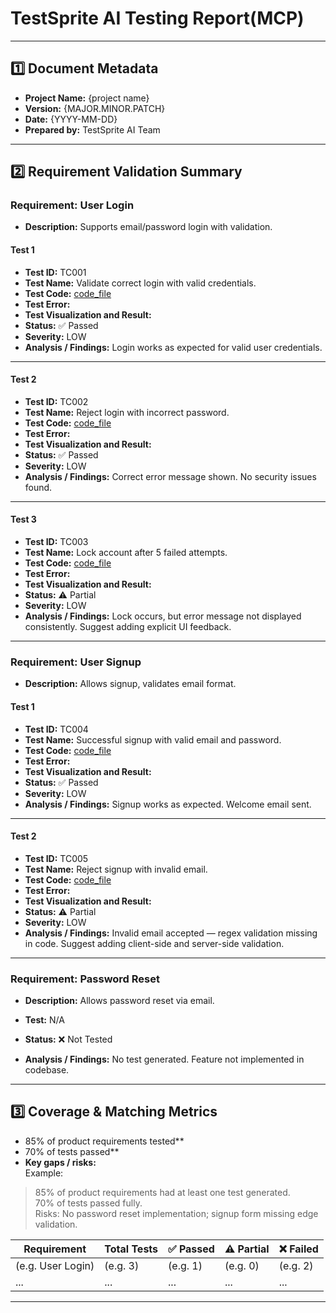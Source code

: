 
# TestSprite AI Testing Report(MCP)

---

## 1️⃣ Document Metadata
- **Project Name:** {project name}
- **Version:** {MAJOR.MINOR.PATCH}
- **Date:** {YYYY-MM-DD}
- **Prepared by:** TestSprite AI Team

---

## 2️⃣ Requirement Validation Summary

### Requirement: User Login
- **Description:** Supports email/password login with validation.

#### Test 1
- **Test ID:** TC001
- **Test Name:** Validate correct login with valid credentials.
- **Test Code:** [code_file](./TC001_Validate_correct_login_with_valid_credentials.py)
- **Test Error:** 
- **Test Visualization and Result:**
- **Status:** ✅ Passed
- **Severity:** LOW
- **Analysis / Findings:** Login works as expected for valid user credentials.
---

#### Test 2
- **Test ID:** TC002
- **Test Name:** Reject login with incorrect password.
- **Test Code:** [code_file](./TC002_Reject_login_with_incorrect_password.py)
- **Test Error:** 
- **Test Visualization and Result:**
- **Status:** ✅ Passed
- **Severity:** LOW
- **Analysis / Findings:** Correct error message shown. No security issues found.

---

#### Test 3
- **Test ID:** TC003
- **Test Name:** Lock account after 5 failed attempts.
- **Test Code:** [code_file](./TC003_Lock_account_after_5_failed_attempts.py)
- **Test Error:** 
- **Test Visualization and Result:**
- **Status:** ⚠️ Partial
- **Severity:** LOW
- **Analysis / Findings:** Lock occurs, but error message not displayed consistently. Suggest adding explicit UI feedback.

---

### Requirement: User Signup
- **Description:** Allows signup, validates email format.

#### Test 1
- **Test ID:** TC004
- **Test Name:** Successful signup with valid email and password.
- **Test Code:** [code_file](./TC004_Successful_signup_with_valid_email_and_password.py)
- **Test Error:** 
- **Test Visualization and Result:**
- **Status:** ✅ Passed
- **Severity:** LOW
- **Analysis / Findings:** Signup works as expected. Welcome email sent.

---

#### Test 2
- **Test ID:** TC005
- **Test Name:** Reject signup with invalid email.
- **Test Code:** [code_file](./TC005_Reject_signup_with_invalid_email.py)
- **Test Error:** 
- **Test Visualization and Result:**
- **Status:** ⚠️ Partial
- **Severity:** LOW
- **Analysis / Findings:** Invalid email accepted — regex validation missing in code. Suggest adding client-side and server-side validation.

---

### Requirement: Password Reset
- **Description:** Allows password reset via email.
- **Test:** N/A  
- **Status:** ❌ Not Tested

- **Analysis / Findings:** No test generated. Feature not implemented in codebase.

---

## 3️⃣ Coverage & Matching Metrics

- 85% of product requirements tested** 
- 70% of tests passed** 
- **Key gaps / risks:**  
Example:  
> 85% of product requirements had at least one test generated.  
> 70% of tests passed fully.  
> Risks: No password reset implementation; signup form missing edge validation.

| Requirement        | Total Tests | ✅ Passed | ⚠️ Partial | ❌ Failed |
|--------------------|-------------|-----------|-------------|------------|
| (e.g. User Login)  | (e.g. 3)    | (e.g. 1)  | (e.g. 0)    | (e.g. 2)   |
| ...                | ...         | ...       | ...         | ...        |
---
